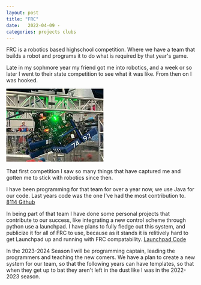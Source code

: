 ```yaml
---
layout: post
title: "FRC"
date:   2022-04-09 -
categories: projects clubs
---
```

FRC is a robotics based highschool competition.  Where we have a team that builds a robot and programs it to do what is required by that year's game.<br>

Late in my sophmore year my friend got me into robotics, and a week or so later I went to their state competition to see what it was like.  From then on I was hooked.

![My team, 8114, Getting a triple traversal in competiton](/imgs/traverseal.jpg)

That first competition I saw so many things that have captured me and gotten me to stick with robotics since then.

I have been programming for that team for over a year now, we use Java for our code.  Last years code was the one I've had the most contribution to. [8114 Github](https://github.com/FRC-8114/2022-2023_shared)

In being part of that team I have done some personal projects that contribute to our success, like integrating a new control scheme through python use a launchpad.  I have plans to fully fledge out this system, and publicize it for all of FRC to use, because as it stands it is relitively hard to get Launchpad up and running with FRC compatability. [Launchpad Code](https://github.com/FRC-8114/launchpad)

In the 2023-2024 Season I will be programming captain, leading the programmers and teaching the new comers.  We have a plan to create a new system for our team, so that the following years can have templates, so that when they get up to bat they aren't left in the dust like I was in the 2022-2023 season.
